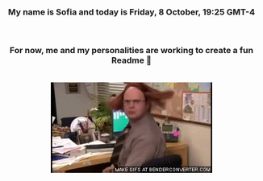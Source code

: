


<div align="center">
<h3 >My name is Sofia and today is Friday, 8 October, 19:25 GMT-4</h3><br>
<h3 >For now, me and my personalities are working to create a fun Readme 👋
</h3><br>
<img src='img/dwight.gif' alt='working...'/>
</div>

